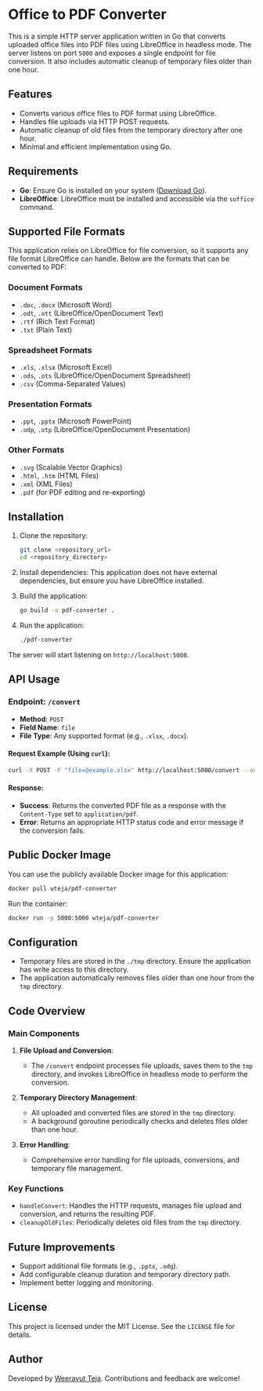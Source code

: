 # Office to PDF Converter

This is a simple HTTP server application written in Go that converts uploaded office files into PDF files using LibreOffice in headless mode. The server listens on port `5000` and exposes a single endpoint for file conversion. It also includes automatic cleanup of temporary files older than one hour.

## Features

- Converts various office files to PDF format using LibreOffice.
- Handles file uploads via HTTP POST requests.
- Automatic cleanup of old files from the temporary directory after one hour.
- Minimal and efficient implementation using Go.

## Requirements

- **Go**: Ensure Go is installed on your system ([Download Go](https://golang.org/dl/)).
- **LibreOffice**: LibreOffice must be installed and accessible via the `soffice` command.

## Supported File Formats

This application relies on LibreOffice for file conversion, so it supports any file format LibreOffice can handle. Below are the formats that can be converted to PDF:

### Document Formats
- `.doc`, `.docx` (Microsoft Word)
- `.odt`, `.ott` (LibreOffice/OpenDocument Text)
- `.rtf` (Rich Text Format)
- `.txt` (Plain Text)

### Spreadsheet Formats
- `.xls`, `.xlsx` (Microsoft Excel)
- `.ods`, `.ots` (LibreOffice/OpenDocument Spreadsheet)
- `.csv` (Comma-Separated Values)

### Presentation Formats
- `.ppt`, `.pptx` (Microsoft PowerPoint)
- `.odp`, `.otp` (LibreOffice/OpenDocument Presentation)

### Other Formats
- `.svg` (Scalable Vector Graphics)
- `.html`, `.htm` (HTML Files)
- `.xml` (XML Files)
- `.pdf` (for PDF editing and re-exporting)

## Installation

1. Clone the repository:
   ```bash
   git clone <repository_url>
   cd <repository_directory>
   ```

2. Install dependencies:
   This application does not have external dependencies, but ensure you have LibreOffice installed.

3. Build the application:
   ```bash
   go build -o pdf-converter .
   ```

4. Run the application:
   ```bash
   ./pdf-converter
   ```

The server will start listening on `http://localhost:5000`.

## API Usage

### **Endpoint: `/convert`**
- **Method**: `POST`
- **Field Name**: `file`
- **File Type**: Any supported format (e.g., `.xlsx`, `.docx`).

#### Request Example (Using `curl`):
```bash
curl -X POST -F "file=@example.xlsx" http://localhost:5000/convert --output output.pdf
```

#### Response:
- **Success**: Returns the converted PDF file as a response with the `Content-Type` set to `application/pdf`.
- **Error**: Returns an appropriate HTTP status code and error message if the conversion fails.

## Public Docker Image

You can use the publicly available Docker image for this application:

```bash
docker pull wteja/pdf-converter
```

Run the container:

```bash
docker run -p 5000:5000 wteja/pdf-converter
```

## Configuration

- Temporary files are stored in the `./tmp` directory. Ensure the application has write access to this directory.
- The application automatically removes files older than one hour from the `tmp` directory.

## Code Overview

### **Main Components**

1. **File Upload and Conversion**:
   - The `/convert` endpoint processes file uploads, saves them to the `tmp` directory, and invokes LibreOffice in headless mode to perform the conversion.

2. **Temporary Directory Management**:
   - All uploaded and converted files are stored in the `tmp` directory.
   - A background goroutine periodically checks and deletes files older than one hour.

3. **Error Handling**:
   - Comprehensive error handling for file uploads, conversions, and temporary file management.

### **Key Functions**
- `handleConvert`: Handles the HTTP requests, manages file upload and conversion, and returns the resulting PDF.
- `cleanupOldFiles`: Periodically deletes old files from the `tmp` directory.

## Future Improvements

- Support additional file formats (e.g., `.pptx`, `.odg`).
- Add configurable cleanup duration and temporary directory path.
- Implement better logging and monitoring.

## License

This project is licensed under the MIT License. See the `LICENSE` file for details.

## Author

Developed by [Weerayut Teja](https://github.com/wteja). Contributions and feedback are welcome!

